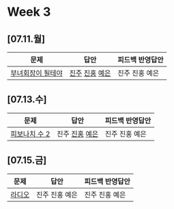 # Week 3
## [07.11.월]

| 문제                                              | 답안                                          | 피드백 반영답안                       |
| ------------------------------------------------- | --------------------------------------------- | -------------------------------------- |
| [부녀회장이 될테야](https://www.acmicpc.net/problem/2775) | [진주](0711_kjj_2775.py) [진홍](0711_kjh_2775.py) [예은](0711_lye_2775.py) | 진주 진홍 예은 |

## [07.13.수]

| 문제                                              | 답안                                          | 피드백 반영답안                       |
| ------------------------------------------------- | --------------------------------------------- | -------------------------------------- |
| [피보나치 수 2](https://www.acmicpc.net/problem/2748) | 진주 [진홍](0713_kjh_2748.py) [예은](0713_lye_2748.py) | 진주 진홍 예은 |

## [07.15.금]

| 문제                                              | 답안                                          | 피드백 반영답안                       |
| ------------------------------------------------- | --------------------------------------------- | -------------------------------------- |
| [라디오](https://www.acmicpc.net/problem/3135) | 진주 진홍 예은 | 진주 진홍 예은 |
